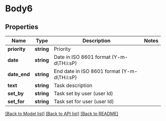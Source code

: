 # Body6

## Properties
Name | Type | Description | Notes
------------ | ------------- | ------------- | -------------
**priority** | **string** | Priority | 
**date** | **string** | Date in ISO 8601 format (Y-m-d\\TH:i:sP) | 
**date_end** | **string** | End date in ISO 8601 format (Y-m-d\\TH:i:sP) | 
**text** | **string** | Task description | 
**set_by** | **string** | Task set by user (user Id) | 
**set_for** | **string** | Task set for user (user Id) | 

[[Back to Model list]](../../README.md#documentation-for-models) [[Back to API list]](../../README.md#documentation-for-api-endpoints) [[Back to README]](../../README.md)

